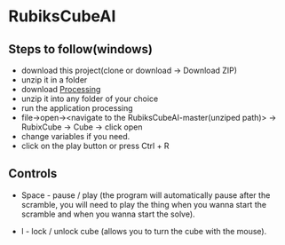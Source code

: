 # RubiksCubeAI

## Steps to follow(windows)
- download this project(clone or download -> Download ZIP)
- unzip it in a folder
- download [Processing](https://processing.org/download/)
- unzip it into any folder of your choice 
- run the application processing 
- file->open-><navigate to the RubiksCubeAI-master(unziped path)> -> RubixCube -> Cube -> click open
- change variables if you need.
- click on the play button or press Ctrl + R 

## Controls 
- Space - pause / play (the program will automatically pause after the scramble, you will need to play the thing when you wanna start the scramble and when you wanna start the solve).

- l - lock / unlock cube  (allows you to turn the cube with the mouse).


